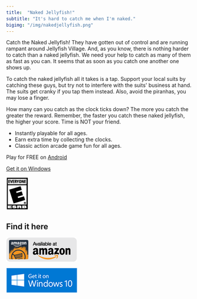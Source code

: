 ```yaml
---
title:  "Naked Jellyfish!"
subtitle: "It's hard to catch me when I'm naked."
bigimg: "/img/nakedjellyfish.png"
---
```


Catch the Naked Jellyfish! They have gotten out of control and are running rampant around Jellyfish Village. And, as you know, there is nothing harder to catch than a naked jellyfish. We need your help to catch as many of them as fast as you can. It seems that as soon as you catch one another one shows up.

To catch the naked jellyfish all it takes is a tap. Support your local suits by catching these guys, but try not to interfere with the suits' business at hand. The suits get cranky if you tap them instead. Also, avoid the piranhas, you may lose a finger.

How many can you catch as the clock ticks down? The more you catch the greater the reward. Remember, the faster you catch these naked jellyfish, the higher your score. Time is NOT your friend.

* Instantly playable for all ages.
* Earn extra time by collecting the clocks.
* Classic action arcade game fun for all ages.

Play for FREE on <a href="http://www.amazon.com/TheDoctor-Naked-Jellyfish/dp/B019YWPD06/ref=sr_1_1?s=mobile-apps&ie=UTF8&qid=1457403168&sr=1-1">Android

Get it on <a href="https://www.microsoft.com/en-us/store/apps/naked-jellyfish/9nblggh5gvjf">Windows</a>

<a href="https://iarcweb.azurewebsites.net/Dashboard/Certificate/31562503-12a6-42b3-af3f-f961acfe04e3"><img src="/img/ratingsymbol_e.png" alt="International Age Rating Coalition Rating E for Everyone Image" class="img-responsive"></a>

## Find it here 

<a class="btn" href="http://www.amazon.com/TheDoctor-Naked-Jellyfish/dp/B019YWPD06/ref=sr_1_1?s=mobile-apps&ie=UTF8&qid=1457403168&sr=1-1"><img src="/img/amazon_logo.png" alt="Download at the Amazon App Store Banner"></a>

<a class="btn" href="https://www.microsoft.com/en-us/store/apps/naked-jellyfish/9nblggh5gvjf"><img src="/img/get_it_win_10.png" alt="Download at the Windows 10 App Store Banner"></a>